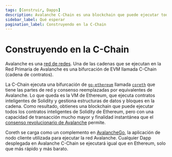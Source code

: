 ```yaml
---
tags: [Construir, Dapps]
description: Avalanche C-Chain es una blockchain que puede ejecutar todos los contratos inteligentes de Solidity de Ethereum, pero con una capacidad de transacción mucho mayor y finalidad instantánea gracias al mecanismo de consenso revolucionario de Avalanche.
sidebar_label: Qué esperar
pagination_label: Construyendo en la C-Chain
---
```


# Construyendo en la C-Chain

Avalanche es una [red de redes](learn/avalanche/avalanche-platform.md).
Una de las cadenas que se ejecutan en la Red Primaria de Avalanche es
una bifurcación de EVM llamada C-Chain (cadena de contratos).

La C-Chain ejecuta una bifurcación de [`go-ethereum`](https://geth.ethereum.org/docs/rpc/server)
llamada [`coreth`](https://github.com/ava-labs/coreth) que tiene las partes de red y
consenso reemplazadas por equivalentes de Avalanche. Lo que queda es la
VM de Ethereum, que ejecuta contratos inteligentes de Solidity y gestiona estructuras de datos y
bloques en la cadena. Como resultado, obtienes una blockchain que puede ejecutar todos los
contratos inteligentes de Solidity de Ethereum, pero con una capacidad de transacción
mucho mayor y finalidad instantánea que el [consenso revolucionario de Avalanche](learn/avalanche/avalanche-consensus.md) permite.

Coreth se carga como un complemento en
[AvalancheGo](https://github.com/ava-labs/avalanchego), la aplicación de nodo cliente
utilizada para ejecutar la red Avalanche. Cualquier Dapp desplegada en Avalanche C-Chain se ejecutará
igual que en Ethereum, solo que más rápido y más barato.

